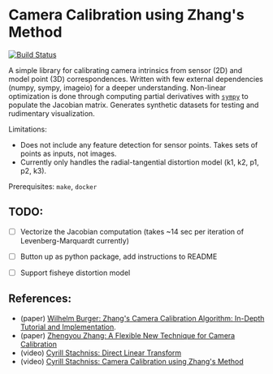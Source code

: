 # Camera Calibration using Zhang's Method

[![Build Status](https://app.travis-ci.com/pvphan/camera-calibration.svg?branch=main)](https://app.travis-ci.com/pvphan/camera-calibration)

A simple library for calibrating camera intrinsics from sensor (2D) and model point (3D) correspondences.
Written with few external dependencies (numpy, sympy, imageio) for a deeper understanding.
Non-linear optimization is done through computing partial derivatives with [`sympy`](https://docs.sympy.org/latest/index.html) to populate the Jacobian matrix.
Generates synthetic datasets for testing and rudimentary visualization.


Limitations:

- Does not include any feature detection for sensor points. Takes sets of points as inputs, not images.
- Currently only handles the radial-tangential distortion model (k1, k2, p1, p2, k3).


Prerequisites: `make`, `docker`


## TODO:

- [ ] Vectorize the Jacobian computation (takes ~14 sec per iteration of Levenberg-Marquardt currently)
- [ ] Button up as python package, add instructions to README
- [ ] Support fisheye distortion model


## References:
- (paper) [Wilhelm Burger: Zhang's Camera Calibration Algorithm: In-Depth Tutorial and Implementation](https://www.researchgate.net/publication/303233579_Zhang's_Camera_Calibration_Algorithm_In-Depth_Tutorial_and_Implementation).
- (paper) [Zhengyou Zhang: A Flexible New Technique for Camera Calibration](https://www.microsoft.com/en-us/research/wp-content/uploads/2016/02/tr98-71.pdf)
- (video) [Cyrill Stachniss: Direct Linear Transform](https://www.youtube.com/watch?v=3NcQbZu6xt8&ab_channel=CyrillStachniss)
- (video) [Cyrill Stachniss: Camera Calibration using Zhang's Method](https://www.youtube.com/watch?v=-9He7Nu3u8s&ab_channel=CyrillStachniss)
